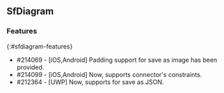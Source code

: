 ## SfDiagram

### Features
{:#sfdiagram-features} 

* \#214069 - [iOS,Android] Padding support for save as image has been provided.
* \#214099 - [iOS,Android] Now, supports connector's constraints.
* \#212364 - [UWP] Now, supports for save as JSON.
